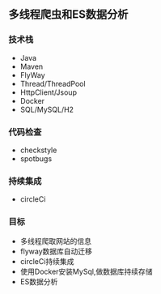## 多线程爬虫和ES数据分析

### 技术栈
* Java
* Maven
* FlyWay
* Thread/ThreadPool
* HttpClient/Jsoup
* Docker
* SQL/MySQL/H2

### 代码检查
* checkstyle
* spotbugs

### 持续集成
* circleCi

### 目标
* 多线程爬取网站的信息
* flyway数据库自动迁移
* circleCi持续集成
* 使用Docker安装MySql,做数据库持续存储
* ES数据分析








